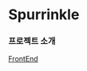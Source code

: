 # Spurrinkle

### 프로젝트 소개 
[FrontEnd](https://github.com/Spurrinkle-DAMOIM/Spurrinkle-Frontend.git)
